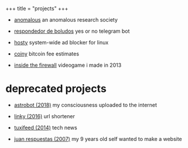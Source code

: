 +++
title = "projects"
+++

- [anomalous](https://anomalous.xyz/) an anomalous research society

- [respondedor de boludos](https://t.me/respondedorbot) yes or no telegram bot

- [hosty](https://astrolince.com/hosty) system-wide ad blocker for linux

- [coiny](https://twitter.com/coinyfees) bitcoin fee estimates

- [inside the firewall](https://scratch.mit.edu/projects/14166847/) videogame i made in 2013

# deprecated projects

- [astrobot (2018)](https://twitter.com/astroiince) my consciousness uploaded to the internet

- [linky (2016)](https://web.archive.org/web/20180901073301/https://linky.tk/) url shortener

- [tuxifeed (2014)](https://web.archive.org/web/20141222080138/https://tuxi.tk/) tech news

- [juan respuestas (2007)](https://web.archive.org/web/20090804045736/http://juanrespuestas.freeconfigbox.com/) 
my 9 years old self wanted to make a website
